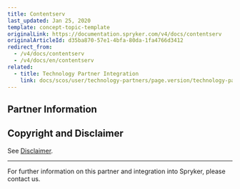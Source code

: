 ```yaml
---
title: Contentserv
last_updated: Jan 25, 2020
template: concept-topic-template
originalLink: https://documentation.spryker.com/v4/docs/contentserv
originalArticleId: d35ba870-57e1-4bfa-80da-1fa4766d3412
redirect_from:
  - /v4/docs/contentserv
  - /v4/docs/en/contentserv
related:
  - title: Technology Partner Integration
    link: docs/scos/user/technology-partners/page.version/technology-partners.html
---
```


## Partner Information




## Copyright and Disclaimer

See [Disclaimer](https://github.com/spryker/spryker-documentation).

---
For further information on this partner and integration into Spryker, please contact us.

<div class="hubspot-form js-hubspot-form" data-portal-id="2770802" data-form-id="163e11fb-e833-4638-86ae-a2ca4b929a41" id="hubspot-1"></div>

